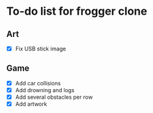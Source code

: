 # To-do list for frogger clone

## Art

- [X] Fix USB stick image

## Game

- [X] Add car collisions
- [X] Add drowning and logs
- [X] Add several obstacles per row
- [X] Add artwork
